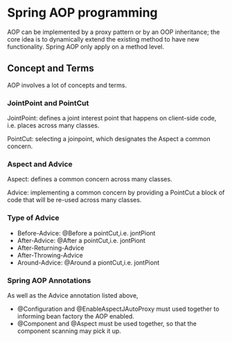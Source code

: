 # Spring AOP programming

AOP can be implemented by a proxy pattern or by an OOP inheritance; the core idea is to dynamically extend the existing method to have new functionality. Spring AOP only apply on a method level.

## Concept and Terms
AOP involves a lot of concepts and terms.

### JointPoint and PointCut
JointPoint: defines a joint interest point that happens on client-side code, i.e. places across many classes. 

PointCut: selecting a joinpoint, which designates the Aspect a common concern.

### Aspect and Advice
Aspect: defines a common concern across many classes. 

Advice: implementing a common concern by providing a PointCut a block of code that will be re-used across many classes.

### Type of Advice
* Before-Advice: @Before a pointCut,i.e. jontPiont
* After-Advice: @After a pointCut,i.e. jontPiont
* After-Returning-Advice
* After-Throwing-Advice
* Around-Advice: @Around a piontCut,i.e. jontPiont

### Spring AOP Annotations

As well as the Advice annotation listed above, 

* @Configuration and @EnableAspectJAutoProxy must used together to informing bean factory the AOP enabled. 
* @Component and @Aspect must be used together, so that the component scanning may pick it up.


